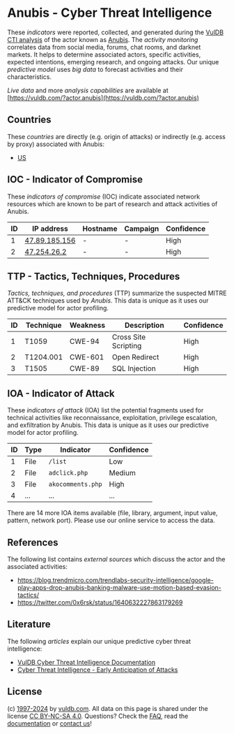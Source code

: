 # Anubis - Cyber Threat Intelligence

These _indicators_ were reported, collected, and generated during the [VulDB CTI analysis](https://vuldb.com/?kb.cti) of the actor known as [Anubis](https://vuldb.com/?actor.anubis). The _activity monitoring_ correlates data from social media, forums, chat rooms, and darknet markets. It helps to determine associated actors, specific activities, expected intentions, emerging research, and ongoing attacks. Our unique _predictive model_ uses _big data_ to forecast activities and their characteristics.

_Live data_ and more _analysis capabilities_ are available at [https://vuldb.com/?actor.anubis](https://vuldb.com/?actor.anubis)

## Countries

These _countries_ are directly (e.g. origin of attacks) or indirectly (e.g. access by proxy) associated with Anubis:

* [US](https://vuldb.com/?country.us)

## IOC - Indicator of Compromise

These _indicators of compromise_ (IOC) indicate associated network resources which are known to be part of research and attack activities of Anubis.

ID | IP address | Hostname | Campaign | Confidence
-- | ---------- | -------- | -------- | ----------
1 | [47.89.185.156](https://vuldb.com/?ip.47.89.185.156) | - | - | High
2 | [47.254.26.2](https://vuldb.com/?ip.47.254.26.2) | - | - | High

## TTP - Tactics, Techniques, Procedures

_Tactics, techniques, and procedures_ (TTP) summarize the suspected MITRE ATT&CK techniques used by _Anubis_. This data is unique as it uses our predictive model for actor profiling.

ID | Technique | Weakness | Description | Confidence
-- | --------- | -------- | ----------- | ----------
1 | T1059 | CWE-94 | Cross Site Scripting | High
2 | T1204.001 | CWE-601 | Open Redirect | High
3 | T1505 | CWE-89 | SQL Injection | High

## IOA - Indicator of Attack

These _indicators of attack_ (IOA) list the potential fragments used for technical activities like reconnaissance, exploitation, privilege escalation, and exfiltration by Anubis. This data is unique as it uses our predictive model for actor profiling.

ID | Type | Indicator | Confidence
-- | ---- | --------- | ----------
1 | File | `/list` | Low
2 | File | `adclick.php` | Medium
3 | File | `akocomments.php` | High
4 | ... | ... | ...

There are 14 more IOA items available (file, library, argument, input value, pattern, network port). Please use our online service to access the data.

## References

The following list contains _external sources_ which discuss the actor and the associated activities:

* https://blog.trendmicro.com/trendlabs-security-intelligence/google-play-apps-drop-anubis-banking-malware-use-motion-based-evasion-tactics/
* https://twitter.com/0x6rsk/status/1640632227863179269

## Literature

The following _articles_ explain our unique predictive cyber threat intelligence:

* [VulDB Cyber Threat Intelligence Documentation](https://vuldb.com/?kb.cti)
* [Cyber Threat Intelligence - Early Anticipation of Attacks](https://www.scip.ch/en/?labs.20201022)

## License

(c) [1997-2024](https://vuldb.com/?kb.changelog) by [vuldb.com](https://vuldb.com/?kb.about). All data on this page is shared under the license [CC BY-NC-SA 4.0](https://creativecommons.org/licenses/by-nc-sa/4.0/). Questions? Check the [FAQ](https://vuldb.com/?kb.faq), read the [documentation](https://vuldb.com/?kb) or [contact us](https://vuldb.com/?contact)!
